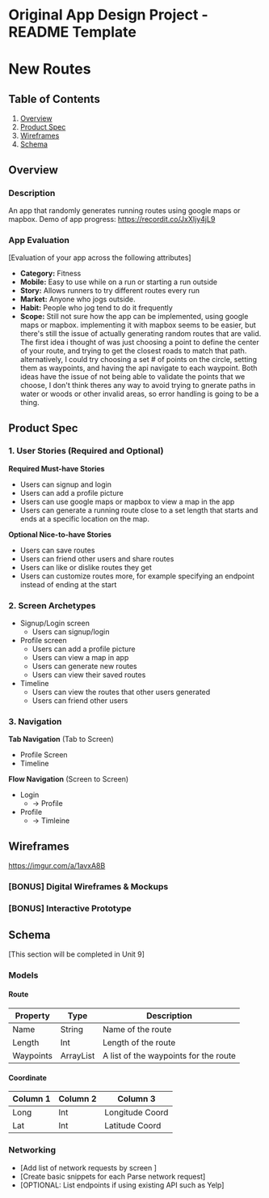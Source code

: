 Original App Design Project - README Template
===

# New Routes

## Table of Contents
1. [Overview](#Overview)
1. [Product Spec](#Product-Spec)
1. [Wireframes](#Wireframes)
2. [Schema](#Schema)

## Overview
### Description
An app that randomly generates running routes using google maps or mapbox.
Demo of app progress: https://recordit.co/JxXIjy4jL9

### App Evaluation
[Evaluation of your app across the following attributes]
- **Category:** Fitness
- **Mobile:** Easy to use while on a run or starting a run outside
- **Story:** Allows runners to try different routes every run
- **Market:** Anyone who jogs outside.
- **Habit:** People who jog tend to do it frequently
- **Scope:** Still not sure how the app can be implemented, using google maps or mapbox. implementing it with mapbox seems to be easier, but there's still the issue of actually generating random routes that are valid. The first idea i thought of was just choosing a point to define the center of your route, and trying to get the closest roads to match that path. alternatively, I could try choosing a set # of points on the circle, setting them as waypoints, and having the api navigate to each waypoint. Both ideas have the issue of not being able to validate the points that we choose, I don't think theres any way to avoid trying to gnerate paths in water or woods or other invalid areas, so error handling is going to be a thing.

## Product Spec

### 1. User Stories (Required and Optional)

**Required Must-have Stories**

* Users can signup and login
* Users can add a profile picture
* Users can use google maps or mapbox to view a map in the app
* Users can generate a running route close to a set length that starts and ends at a specific location on the map. 


**Optional Nice-to-have Stories**

* Users can save routes
* Users can friend other users and share routes
* Users can like or dislike routes they get
* Users can customize routes more, for example specifying an endpoint instead of ending at the start

### 2. Screen Archetypes

* Signup/Login screen
   * Users can signup/login
* Profile screen
   * Users can add a profile picture
   * Users can view a map in app
   * Users can generate new routes
   * Users can view their saved routes
* Timeline
    * Users can view the routes that other users generated
    * Users can friend other users

### 3. Navigation

**Tab Navigation** (Tab to Screen)

* Profile Screen
* Timeline

**Flow Navigation** (Screen to Screen)

* Login
   * -> Profile
* Profile
   * -> Timleine

## Wireframes
https://imgur.com/a/1avxA8B

### [BONUS] Digital Wireframes & Mockups

### [BONUS] Interactive Prototype

## Schema 
[This section will be completed in Unit 9]
### Models

#### Route
| Property | Type | Description |
| -------- | -------- | -------- |
| Name     | String     | Name of the route|
|Length | Int| Length of the route|
| Waypoints|ArrayList<Coordinates>|A list of the waypoints for the route|

#### Coordinate


| Column 1 | Column 2 | Column 3 |
| -------- | -------- | -------- |
| Long     | Int     | Longitude Coord    |
| Lat     | Int     | Latitude Coord    |


### Networking
- [Add list of network requests by screen ]
- [Create basic snippets for each Parse network request]
- [OPTIONAL: List endpoints if using existing API such as Yelp]
